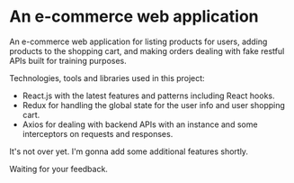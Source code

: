 # An e-commerce web application

An e-commerce web application for listing products for users, adding products to the shopping cart, and making orders dealing with fake restful APIs built for training purposes.


Technologies, tools and libraries used in this project: 
- React.js with the latest features and patterns including React hooks.
- Redux for handling the global state for the user info and user shopping cart.
- Axios for dealing with backend APIs with an instance and some interceptors on requests and responses.

It's not over yet. I'm gonna add some additional features shortly.

Waiting for your feedback.
